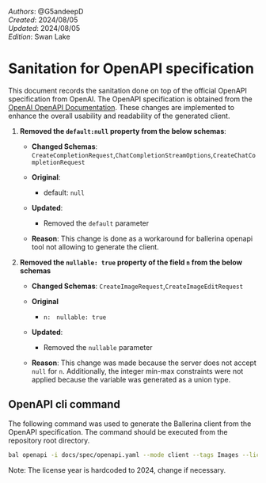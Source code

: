 _Authors_: @G5andeepD \
_Created_: 2024/08/05 \
_Updated_: 2024/08/05 \
_Edition_: Swan Lake

# Sanitation for OpenAPI specification

This document records the sanitation done on top of the official OpenAPI specification from OpenAI. The OpenAPI specification is obtained from the [OpenAI OpenAPI Documentation](https://github.com/openai/openai-openapi/blob/master/openapi.yaml). These changes are implemented to enhance the overall usability and readability of the generated client.

1. **Removed the `default:null` property from the below schemas**:

   - **Changed Schemas**: `CreateCompletionRequest`,`ChatCompletionStreamOptions`,`CreateChatCompletionRequest`

   - **Original**:
      - default: `null`

   - **Updated**:
      - Removed the `default` parameter 

   - **Reason**: This change is done as a workaround for ballerina openapi tool not allowing to generate the client.

2. **Removed the `nullable: true` property of the field `n` from the below schemas**

    - **Changed Schemas**: `CreateImageRequest`,`CreateImageEditRequest`

    - **Original**
        - `n:`
         &nbsp;&nbsp;`nullable: true`
    - **Updated**:
        - Removed the `nullable` parameter
    - **Reason**: This change was made because the server does not accept `null` for `n`. Additionally, the integer min-max constraints were not applied because the variable was generated as a union type.    

## OpenAPI cli command

The following command was used to generate the Ballerina client from the OpenAPI specification. The command should be executed from the repository root directory.

```bash
bal openapi -i docs/spec/openapi.yaml --mode client --tags Images --license docs/license.txt -o ballerina
```
Note: The license year is hardcoded to 2024, change if necessary.
